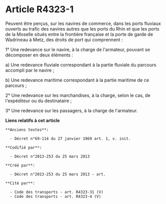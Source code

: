 # Article R4323-1

Peuvent être perçus, sur les navires de commerce, dans les ports fluviaux ouverts au trafic des navires autres que les ports
du Rhin et que les ports de la Moselle situés entre la frontière française et la porte de garde de Wadrineau à Metz, des
droits de port qui comprennent :

1° Une redevance sur le navire, à la charge de l'armateur, pouvant se décomposer en deux éléments :

a) Une redevance fluviale correspondant à la partie fluviale du parcours accompli par le navire ;

b) Une redevance maritime correspondant à la partie maritime de ce parcours ;

2° Une redevance sur les marchandises, à la charge, selon le cas, de l'expéditeur ou du destinataire ;

3° Une redevance sur les passagers, à la charge de l'armateur.

**Liens relatifs à cet article**

	**Anciens textes**:

	  - Décret n°69-114 du 27 janvier 1969 art. 1, v. init.

	**Codifié par**:

	  - Décret n°2013-253 du 25 mars 2013

	**Créé par**:

	  - Décret n°2013-253 du 25 mars 2013 - art.

	**Cité par**:

	  - Code des transports - art. R4323-31 (V)
	  - Code des transports - art. R4323-4 (V)
